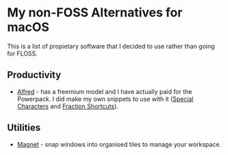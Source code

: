 # My non-FOSS Alternatives for macOS

This is a list of propietary software that I decided to use rather than going for FLOSS.

## Productivity

- [Alfred](https://www.alfredapp.com/) - has a freemium model and I have actually paid for the Powerpack. I did make my own snippets to use with it ([Special Characters] and [Fraction Shortcuts]).

## Utilities

- [Magnet](https://magnet.crowdcafe.com/) - snap windows into organised tiles to manage your workspace.

[Special Characters]: https://github.com/sncsenpai/alfred-specialchars-snippet
[Fraction Shortcuts]: https://github.com/sncsenpai/alfred-fc-snippets
